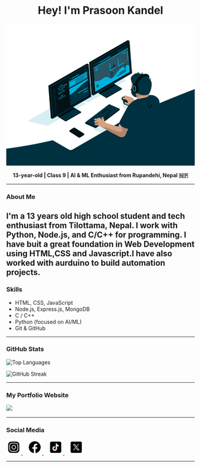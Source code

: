 <h1 align="center">Hey! I'm Prasoon Kandel</h1>
<center><img src="./code.gif" /> </center>
<p align="center">
  <strong>13-year-old | Class 9 | AI & ML Enthusiast from Rupandehi, Nepal 🇳🇵</strong>
</p>

---

###  About Me


I'm a 13 years old high school student and tech enthusiast from Tilottama, Nepal. 
I work with Python, Node.js, and C/C++ for programming. I have buit a great foundation in Web Development using HTML,CSS and Javascript.I have also worked with aurduino to build automation projects.
---

###  Skills

-  HTML, CSS, JavaScript
-  Node.js, Express.js, MongoDB  
-  C / C++
-  Python (focused on AI/ML)  
-  Git & GitHub

---

###  GitHub Stats
<p>
    <img src="https://github-readme-stats.vercel.app/api/top-langs/?username=prasoonkandel&theme=dark&hide_border=true&layout=compact" alt="Top Languages"/></p>
    <p>
  <img src="https://nirzak-streak-stats.vercel.app/?user=prasoonkandel&theme=dark&hide_border=true" alt="GitHub Streak"/><br/>

</p>

---

###  My Portfolio Website 

<p >
  <a href="https://prasoonkandel.netlify.app" target="_blank">
    <img src="https://img.shields.io/badge/Visit-prasoonkandel.netlify.app-blue?style=for-the-badge&logo=google-chrome&logoColor=white"/>
  </a>
</p>

---

###  Social Media

<p>
  <a href="https://instagram.com/prasoonkandel" target="_blank">
    <img src="./insta.png" alt="Instagram" width="40"/>
  </a>&nbsp;&nbsp;
  <a href="https://facebook.com/prasoonkandel68" target="_blank">
    <img src="./fb.png" alt="Facebook" width="40"/>
  </a>&nbsp;&nbsp;
  <a href="https://tiktok.com/@prasoonkandel" target="_blank">
    <img src="./ttk.png" alt="TikTok" width="40"/>
  </a>&nbsp;&nbsp;
  <a href="https://x.com/prasoonkandel" target="_blank">
    <img src="./x.png" alt="X" width="40"/>
  </a>
</p>

---
